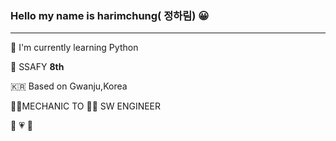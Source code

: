 ### Hello my name is harimchung( 정하림) 😀
---
🌱 I'm currently learning Python

💙 SSAFY **8th**

🇰🇷 Based on Gwanju,Korea

👩‍🔧MECHANIC TO 👩‍💻 SW ENGINEER

🐶 💗 🐹
<!--
**harimchung/harimchung** is a ✨ _special_ ✨ repository because its `README.md` (this file) appears on your GitHub profile.

Here are some ideas to get you started:

- 🔭 I’m currently working on ...
- 🌱 I’m currently learning ...
- 👯 I’m looking to collaborate on ...
- 🤔 I’m looking for help with ...
- 💬 Ask me about ...
- 📫 How to reach me: ...
- 😄 Pronouns: ...
- ⚡ Fun fact: ...
-->
